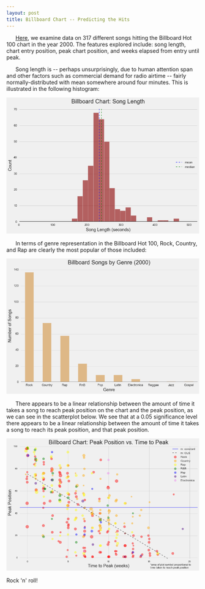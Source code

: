 ```yaml
---
layout: post
title: Billboard Chart -- Predicting the Hits
---
```

&nbsp;&nbsp;&nbsp;&nbsp;&nbsp;&nbsp;[Here](https://github.com/forzavitale/DSI-projects/tree/master/PROJECTS/Billboard%20Chart), we examine data on 317 different songs hitting the Billboard Hot 100 chart in the year 2000.  The features explored include: song length, chart entry position, peak chart position, and weeks elapsed from entry until peak.  

&nbsp;&nbsp;&nbsp;&nbsp;&nbsp;&nbsp;Song length is -- perhaps unsurprisingly, due to human attention span and other factors such as commercial demand for radio airtime -- fairly normally-distributed with mean somewhere around four minutes.  This is illustrated in the following histogram:

![histo](../images/billboardlengthhisto.png)

&nbsp;&nbsp;&nbsp;&nbsp;&nbsp;&nbsp;In terms of genre representation in the Billboard Hot 100, Rock, Country, and Rap are clearly the most popular of those included:

![bar](../images/billboardbar.png)

&nbsp;&nbsp;&nbsp;&nbsp;&nbsp;&nbsp;There appears to be a linear relationship between the amount of time it takes a song to reach peak position on the chart and the peak position, as we can see in the scatterplot below.  We see that at a 0.05 significance level there appears to be a linear relationship between the amount of time it takes a song to reach its peak position, and that peak position.

![scatter](../images/billboardpeakvtimetopeakscatter.png)

Rock 'n' roll!
